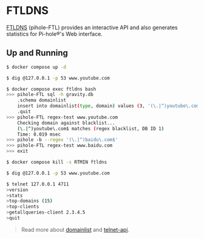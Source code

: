FTLDNS
==========

[FTLDNS][1] (pihole-FTL) provides an interactive API and also generates statistics for Pi-hole®'s Web interface.

## Up and Running

```bash
$ docker compose up -d

$ dig @127.0.0.1 -p 53 www.youtube.com

$ docker compose exec ftldns bash
>>> pihole-FTL sql -h gravity.db
    .schema domainlist
    insert into domainlist(type, domain) values (3, '(\.|^)youtube\.com$');
    .quit
>>> pihole-FTL regex-test www.youtube.com
    Checking domain against blacklist...
    (\.|^)youtube\.com$ matches (regex blacklist, DB ID 1)
    Time: 0.019 msec
>>> pihole -b --regex '(\.|^)baidu\.com$'
>>> pihole-FTL regex-test www.baidu.com
>>> exit

$ docker compose kill -s RTMIN ftldns

$ dig @127.0.0.1 -p 53 www.youtube.com

$ telnet 127.0.0.1 4711
>version
>stats
>top-domains (15)
>top-clients
>getallqueries-client 2.3.4.5
>quit
```

> Read more about [domainlist][2] and [telnet-api][3].

[1]: https://github.com/pi-hole/FTL
[2]: https://docs.pi-hole.net/database/gravity/#domain-tables-domainlist
[3]: https://docs.pi-hole.net/ftldns/telnet-api/
